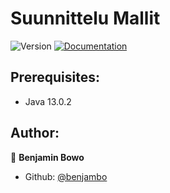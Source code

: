 # Suunnittelu Mallit
<p>
  <img alt="Version" src="https://img.shields.io/badge/version-0.1.0-blue.svg?cacheSeconds=2592000" />
  <a href="https://github.com/benjambo/SuunnitteluMallit" target="_blank">
    <img alt="Documentation" src="https://img.shields.io/badge/documentation-no-brightgreen.svg" />
  </a>
</p>

## Prerequisites:

- Java 13.0.2

## Author:

👤 **Benjamin Bowo**

- Github: [@benjambo](https://github.com/benjambo)
